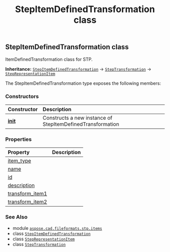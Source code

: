 ﻿---
title: StepItemDefinedTransformation class
second_title: Aspose.CAD for Python via .NET API References
description: 
type: docs
weight: 420
url: /python-net/aspose.cad.fileformats.stp.items/stepitemdefinedtransformation/
is_root: false
---

## StepItemDefinedTransformation class

ItemDefinedTransformation class for STP.



**Inheritance:** [`StepItemDefinedTransformation`](/cad/python-net/aspose.cad.fileformats.stp.items/stepitemdefinedtransformation) → 
[`StepTransformation`](/cad/python-net/aspose.cad.fileformats.stp.items/steptransformation) → 
[`StepRepresentationItem`](/cad/python-net/aspose.cad.fileformats.stp.items/steprepresentationitem)



The StepItemDefinedTransformation type exposes the following members:

### Constructors
| Constructor | Description |
| :- | :- |
| [__init__](/cad/python-net/aspose.cad.fileformats.stp.items/stepitemdefinedtransformation/__init__/#) | Constructs a new instance of StepItemDefinedTransformation |


### Properties
| Property | Description |
| :- | :- |
| [item_type](/cad/python-net/aspose.cad.fileformats.stp.items/stepitemdefinedtransformation/item_type) |  |
| [name](/cad/python-net/aspose.cad.fileformats.stp.items/stepitemdefinedtransformation/name) |  |
| [id](/cad/python-net/aspose.cad.fileformats.stp.items/stepitemdefinedtransformation/id) |  |
| [description](/cad/python-net/aspose.cad.fileformats.stp.items/stepitemdefinedtransformation/description) |  |
| [transform_item1](/cad/python-net/aspose.cad.fileformats.stp.items/stepitemdefinedtransformation/transform_item1) |  |
| [transform_item2](/cad/python-net/aspose.cad.fileformats.stp.items/stepitemdefinedtransformation/transform_item2) |  |



### See Also
* module [`aspose.cad.fileformats.stp.items`](..)
* class [`StepItemDefinedTransformation`](/cad/python-net/aspose.cad.fileformats.stp.items/stepitemdefinedtransformation)
* class [`StepRepresentationItem`](/cad/python-net/aspose.cad.fileformats.stp.items/steprepresentationitem)
* class [`StepTransformation`](/cad/python-net/aspose.cad.fileformats.stp.items/steptransformation)
